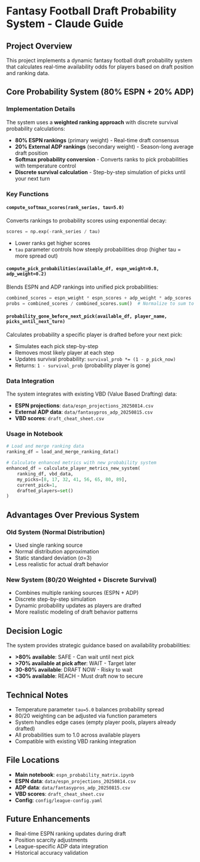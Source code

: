# Fantasy Football Draft Probability System - Claude Guide

## Project Overview
This project implements a dynamic fantasy football draft probability system that calculates real-time availability odds for players based on draft position and ranking data.

## Core Probability System (80% ESPN + 20% ADP)

### Implementation Details
The system uses a **weighted ranking approach** with discrete survival probability calculations:

- **80% ESPN rankings** (primary weight) - Real-time draft consensus
- **20% External ADP rankings** (secondary weight) - Season-long average draft position
- **Softmax probability conversion** - Converts ranks to pick probabilities with temperature control
- **Discrete survival calculation** - Step-by-step simulation of picks until your next turn

### Key Functions

#### `compute_softmax_scores(rank_series, tau=5.0)`
Converts rankings to probability scores using exponential decay:
```python
scores = np.exp(-rank_series / tau)
```
- Lower ranks get higher scores
- `tau` parameter controls how steeply probabilities drop (higher tau = more spread out)

#### `compute_pick_probabilities(available_df, espn_weight=0.8, adp_weight=0.2)`
Blends ESPN and ADP rankings into unified pick probabilities:
```python
combined_scores = espn_weight * espn_scores + adp_weight * adp_scores
probs = combined_scores / combined_scores.sum()  # Normalize to sum to 1.0
```

#### `probability_gone_before_next_pick(available_df, player_name, picks_until_next_turn)`
Calculates probability a specific player is drafted before your next pick:
- Simulates each pick step-by-step
- Removes most likely player at each step
- Updates survival probability: `survival_prob *= (1 - p_pick_now)`
- Returns: `1 - survival_prob` (probability player is gone)

### Data Integration
The system integrates with existing VBD (Value Based Drafting) data:
- **ESPN projections**: `data/espn_projections_20250814.csv`
- **External ADP data**: `data/fantasypros_adp_20250815.csv` 
- **VBD scores**: `draft_cheat_sheet.csv`

### Usage in Notebook
```python
# Load and merge ranking data
ranking_df = load_and_merge_ranking_data()

# Calculate enhanced metrics with new probability system
enhanced_df = calculate_player_metrics_new_system(
    ranking_df, vbd_data, 
    my_picks=[8, 17, 32, 41, 56, 65, 80, 89],
    current_pick=1,
    drafted_players=set()
)
```

## Advantages Over Previous System

### Old System (Normal Distribution)
- Used single ranking source
- Normal distribution approximation
- Static standard deviation (σ=3)
- Less realistic for actual draft behavior

### New System (80/20 Weighted + Discrete Survival)
- Combines multiple ranking sources (ESPN + ADP)
- Discrete step-by-step simulation
- Dynamic probability updates as players are drafted
- More realistic modeling of draft behavior patterns

## Decision Logic
The system provides strategic guidance based on availability probabilities:
- **>80% available**: SAFE - Can wait until next pick
- **>70% available at pick after**: WAIT - Target later
- **30-80% available**: DRAFT NOW - Risky to wait  
- **<30% available**: REACH - Must draft now to secure

## Technical Notes
- Temperature parameter `tau=5.0` balances probability spread
- 80/20 weighting can be adjusted via function parameters
- System handles edge cases (empty player pools, players already drafted)
- All probabilities sum to 1.0 across available players
- Compatible with existing VBD ranking integration

## File Locations
- **Main notebook**: `espn_probability_matrix.ipynb`
- **ESPN data**: `data/espn_projections_20250814.csv`
- **ADP data**: `data/fantasypros_adp_20250815.csv`
- **VBD scores**: `draft_cheat_sheet.csv`
- **Config**: `config/league-config.yaml`

## Future Enhancements
- Real-time ESPN ranking updates during draft
- Position scarcity adjustments
- League-specific ADP data integration
- Historical accuracy validation